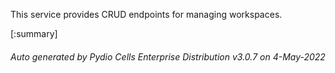 






This service provides CRUD endpoints for managing workspaces.

[:summary]

###### Auto generated by Pydio Cells Enterprise Distribution v3.0.7 on 4-May-2022
